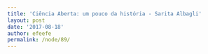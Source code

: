 ```yaml
---
title: 'Ciência Aberta: um pouco da história - Sarita Albagli'
layout: post
date: '2017-08-18'
author: efeefe
permalink: /node/89/
---
```


<!-- Content not found or could not be extracted. Please review original HTML. -->